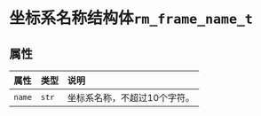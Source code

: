 # 坐标系名称结构体`rm_frame_name_t`

## 属性

|  属性  |  类型  |  说明  |
| :--- | :--- | :--- |
|  `name`  |  `str`  |  坐标系名称，不超过10个字符。 |
